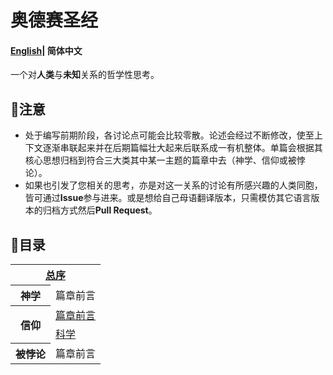 # 奥德赛圣经

#### [English](README.md)| 简体中文

一个对**人类**与**未知**关系的哲学性思考。

## 📌注意

- 处于编写前期阶段，各讨论点可能会比较零散。论述会经过不断修改，使至上下文逐渐串联起来并在后期篇幅壮大起来后联系成一有机整体。单篇会根据其核心思想归档到符合三大类其中某一主题的篇章中去（神学、信仰或被悖论）。
- 如果也引发了您相关的思考，亦是对这一关系的讨论有所感兴趣的人类同胞，皆可通过**Issue**参与进来。或是想给自己母语翻译版本，只需模仿其它语言版本的归档方式然后**Pull Request**。

## 🧭目录

<table>
    <tr>
        <th colspan="2"><a href="Preface\preface-zh_cn.md">总序</a></th>
    </tr>
    <tr>
    	<th>神学</th>
        <td>篇章前言</td>
    </tr>
    <tr>
    	<th rowspan="2">信仰</th>
        <td><a href="Belief\belief_advance-zh_cn.md">篇章前言</a></td>
    </tr>
    <tr>
    	<td><a href="Belief\science-zh_cn.md">科学</a></td>
    </tr>
    <tr>
    	<th>被悖论</th>
        <td>篇章前言</td>
    </tr>
</table>

